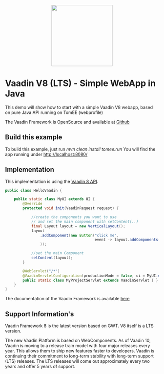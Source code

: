 
<center>
<a href="https://vaadin.com">
 <img src="https://vaadin.com/images/hero-reindeer.svg" width="200" height="200" /></a>
</center>

# Vaadin V8 (LTS) - Simple WebApp in Java

This demo will show how to start with a simple Vaadin V8 webapp,
based on pure Java API running on TomEE (webprofile)

The Vaadin Framework is OpenSource and available at [Github](https://github.com/vaadin/framework)

## Build this example
To build this example, just run *mvn clean install tomee:run*
You will find the app running under [http://localhost:8080/](http://localhost:8080/)

## Implementation
This implementation is using the [Vaadin 8 API](https://vaadin.com/framework).

```java
public class HelloVaadin {

    public static class MyUI extends UI {
        @Override
        protected void init(VaadinRequest request) {

            //create the components you want to use
            // and set the main component with setContent(..)
            final Layout layout = new VerticalLayout();
            layout
                .addComponent(new Button("click me",
                                         event -> layout.addComponents(new Label("clicked again"))
                ));

            //set the main Component
            setContent(layout);
        }

        @WebServlet("/*")
        @VaadinServletConfiguration(productionMode = false, ui = MyUI.class)
        public static class MyProjectServlet extends VaadinServlet { }
    }
}

```

The documentation of the Vaadin Framework is available [here](https://vaadin.com/docs/v8/framework/tutorial.html)


## Support Information's
Vaadin Framework 8 is the latest version based on GWT. V8 itself is a LTS version.

The new Vaadin Platform is based on WebComponents.
As of Vaadin 10, Vaadin is moving to a release train model with four major releases every year. 
This allows them to ship new features faster to developers. 
Vaadin is continuing their commitment to long-term stability with long-term support (LTS) releases. 
The LTS releases will come out approximately every two years and offer 5 years of support.